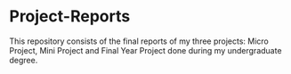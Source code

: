 # Project-Reports
This repository consists of the final reports of my three projects: Micro Project, Mini Project and Final Year Project done during my undergraduate degree.
